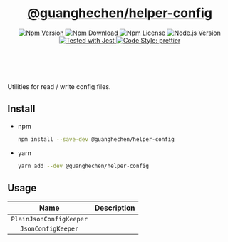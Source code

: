 <header>
  <h1 align="center">
    <a href="https://github.com/guanghechen/node-scaffolds/tree/release-4.x.x/packages/helper-config#readme">@guanghechen/helper-config</a>
  </h1>
  <div align="center">
    <a href="https://www.npmjs.com/package/@guanghechen/helper-config">
      <img
        alt="Npm Version"
        src="https://img.shields.io/npm/v/@guanghechen/helper-config.svg"
      />
    </a>
    <a href="https://www.npmjs.com/package/@guanghechen/helper-config">
      <img
        alt="Npm Download"
        src="https://img.shields.io/npm/dm/@guanghechen/helper-config.svg"
      />
    </a>
    <a href="https://www.npmjs.com/package/@guanghechen/helper-config">
      <img
        alt="Npm License"
        src="https://img.shields.io/npm/l/@guanghechen/helper-config.svg"
      />
    </a>
    <a href="https://github.com/nodejs/node">
      <img
        alt="Node.js Version"
        src="https://img.shields.io/node/v/@guanghechen/helper-config"
      />
    </a>
    <a href="https://github.com/facebook/jest">
      <img
        alt="Tested with Jest"
        src="https://img.shields.io/badge/tested_with-jest-9c465e.svg"
      />
    </a>
    <a href="https://github.com/prettier/prettier">
      <img
        alt="Code Style: prettier"
        src="https://img.shields.io/badge/code_style-prettier-ff69b4.svg?style=flat-square"
      />
    </a>
  </div>
</header>
<br/>


Utilities for read / write config files.

## Install

* npm

  ```bash
  npm install --save-dev @guanghechen/helper-config
  ```

* yarn

  ```bash
  yarn add --dev @guanghechen/helper-config
  ```

## Usage

Name                    | Description
:----------------------:|:----------------------------------------------------------------
`PlainJsonConfigKeeper` |
`JsonConfigKeeper`      |


[homepage]: https://github.com/guanghechen/node-scaffolds/tree/release-4.x.x/packages/helper-config#readme
